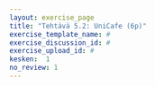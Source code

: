 ```yaml
---
layout: exercise_page
title: "Tehtävä 5.2: UniCafe (6p)"
exercise_template_name: #
exercise_discussion_id: #
exercise_upload_id: #
kesken:  1
no_review: 1
---
```


